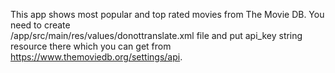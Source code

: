 This app shows most popular and top rated movies from The Movie DB. You need to create  
/app/src/main/res/values/donottranslate.xml file and put api_key string resource there 
which you can get from https://www.themoviedb.org/settings/api.
